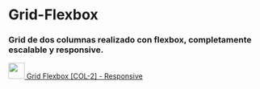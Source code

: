 # Grid-Flexbox

### Grid de dos columnas realizado con flexbox, completamente escalable y responsive. 

<a href='https://codepen.io/GuidoCavallo/pen/RVGjNV/' target="_blank">
  <img src="https://blog.codepen.io/wp-content/uploads/2012/06/Button-Fill-Black-Large.png" width='32px'> 
  Grid Flexbox [COL-2] - Responsive
</a>
